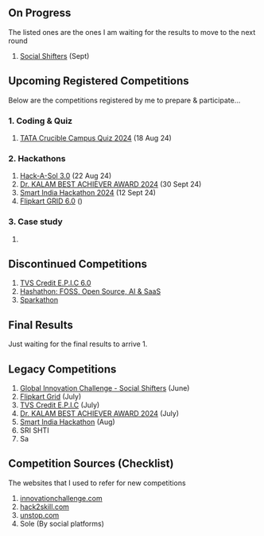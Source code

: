 ## On Progress
The listed ones are the ones I am waiting for the results to move to the next round
1. [Social Shifters](https://socialshifters.innovationchallenge.com/register) (Sept)

## Upcoming Registered Competitions
Below are the competitions registered by me to prepare & participate...
### 1. Coding & Quiz
1. [TATA Crucible Campus Quiz 2024](https://unstop.com/quiz/tata-crucible-campus-quiz-2024-tata-crucible-990689) (18 Aug 24)

### 2. Hackathons
1. [Hack-A-Sol 3.0](https://unstop.com/hackathons/hack-a-sol-30-2024-25-international-institute-of-information-technology-iiit-naya-raipur-1088596) (22 Aug 24)
2. [Dr. KALAM BEST ACHIEVER AWARD 2024](https://www.wyfonline.org/) (30 Sept 24)
3. [Smart India Hackathon 2024](https://www.sih.gov.in/) (12 Sept 24)
4. [Flipkart GRID 6.0](https://unstop.com/hackathons/flipkart-grid-60-information-security-challenge-flipkart-grid-60-flipkart-1024250)  ()

### 3. Case study
1. 

## Discontinued Competitions
1. [TVS Credit E.P.I.C 6.0](https://unstop.com/competitions/tvs-credit-epic-60-analytics-challenge-epic-season-6-tvs-credit-1067484) 
2. [Hashathon: FOSS, Open Source, AI & SaaS](https://unstop.com/hackathons/hashathon-foss-open-source-ai-saas-onehash-1100461)
3. [Sparkathon](https://walmart.converge.tech/content/converge/en_in/sparkathon.html) 

## Final Results
Just waiting for the final results to arrive
1. 

## Legacy Competitions
1. [Global Innovation Challenge - Social Shifters](https://www.socialshifters.co/global-innovation-challenge/) (June)
2. [Flipkart Grid](https://unstop.com/all-opportunities?oppstatus=recent&searchTerm=grid) (July)
3. [TVS Credit E.P.I.C](https://unstop.com/competitions/tvs-credit-epic-60-it-challenge-epic-season-6-tvs-credit-1067496) (July)
4. [Dr. KALAM BEST ACHIEVER AWARD 2024](https://www.wyfonline.org/) (July)
5. [Smart India Hackathon](https://www.sih.gov.in/) (Aug)
6. SRI SHTI
7. Sa

## Competition Sources (Checklist)
The websites that I used to refer for new competitions

1. [innovationchallenge.com](https://innovationchallenge.com)
2. [hack2skill.com](https://hack2skill.com)
3. [unstop.com](https://unstop.com)
4. Sole (By social platforms)